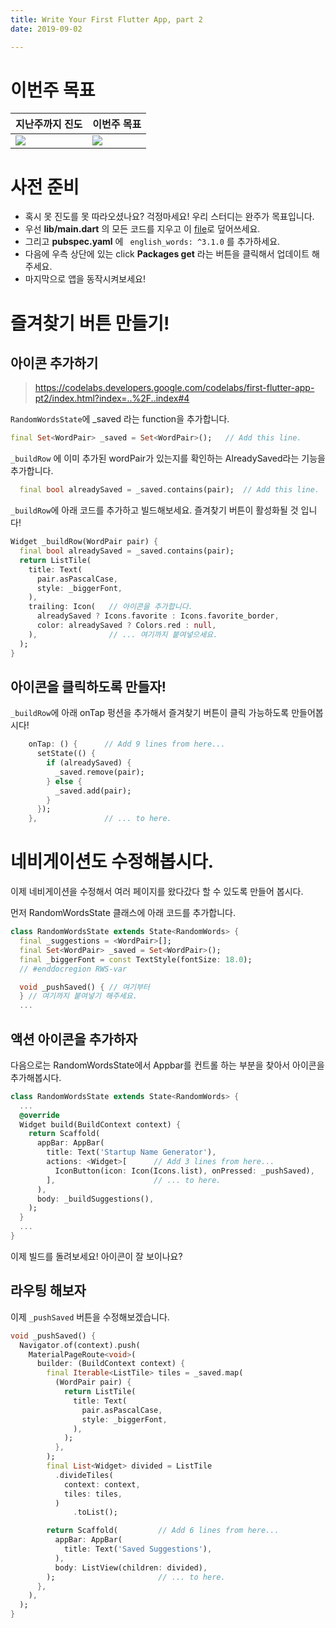 ```yaml
---
title: Write Your First Flutter App, part 2
date: 2019-09-02

---
```


# 이번주 목표

| 지난주까지 진도                                              | 이번주 목표                                                  |
| ------------------------------------------------------------ | ------------------------------------------------------------ |
| ![](https://codelabs.developers.google.com/codelabs/first-flutter-app-pt1/img/e3624172607d5551.gif) | ![](https://codelabs.developers.google.com/codelabs/first-flutter-app-pt2/img/b17de15fa7831a1c.gif) |



# 사전 준비

- 혹시 못 진도를 못 따라오셨나요? 걱정마세요! 우리 스터디는 완주가 목표입니다.
-  우선 **lib/main.dart** 의 모든 코드를 지우고 이 [file](https://github.com/flutter/codelabs/blob/b3293b5bb0c0187bdbe8112f7759f4d75f4c040a/startup_namer/step4_infinite_list/lib/main.dart)로 덮어쓰세요. 
- 그리고 **pubspec.yaml** 에 ` english_words: ^3.1.0` 를 추가하세요. 
- 다음에 우측 상단에 있는 click **Packages get** 라는 버튼을 클릭해서 업데이트 해주세요.
- 마지막으로 앱을 동작시켜보세요!



# 즐겨찾기 버튼 만들기!

## 아이콘 추가하기

> https://codelabs.developers.google.com/codelabs/first-flutter-app-pt2/index.html?index=..%2F..index#4

`RandomWordsState`에 _saved 라는 function을 추가합니다.

```dart
final Set<WordPair> _saved = Set<WordPair>();   // Add this line.
```

`_buildRow` 에 이미 추가된 wordPair가 있는지를 확인하는 AlreadySaved라는 기능을 추가합니다. 

```dart
  final bool alreadySaved = _saved.contains(pair);  // Add this line.
```

`_buildRow`에 아래 코드를 추가하고 빌드해보세요. 즐겨찾기 버튼이 활성화될 것 입니다!

```dart
Widget _buildRow(WordPair pair) {
  final bool alreadySaved = _saved.contains(pair);
  return ListTile(
    title: Text(
      pair.asPascalCase,
      style: _biggerFont,
    ),
    trailing: Icon(   // 아이콘을 추가합니다. 
      alreadySaved ? Icons.favorite : Icons.favorite_border,
      color: alreadySaved ? Colors.red : null,
    ),                // ... 여기까지 붙여넣으세요. 
  );
}
```

## 아이콘을 클릭하도록 만들자!

`_buildRow`에 아래 onTap 펑션을 추가해서 즐겨찾기 버튼이 클릭 가능하도록 만들어봅시다!

```dart
    onTap: () {      // Add 9 lines from here...
      setState(() {
        if (alreadySaved) {
          _saved.remove(pair);
        } else { 
          _saved.add(pair); 
        } 
      });
    },               // ... to here.
```

# 네비게이션도 수정해봅시다.

이제 네비게이션을 수정해서 여러 페이지를 왔다갔다 할 수 있도록 만들어 봅시다.

먼저 RandomWordsState 클래스에 아래 코드를 추가합니다. 

```dart
class RandomWordsState extends State<RandomWords> {
  final _suggestions = <WordPair>[];
  final Set<WordPair> _saved = Set<WordPair>();
  final _biggerFont = const TextStyle(fontSize: 18.0);
  // #enddocregion RWS-var

  void _pushSaved() { // 여기부터 
  } // 여기까지 붙여넣기 해주세요.
  ...
```



## 액션 아이콘을 추가하자

다음으로는 RandomWordsState에서 Appbar를 컨트롤 하는 부분을 찾아서 아이콘을 추가해봅시다.

```dart
class RandomWordsState extends State<RandomWords> {
  ...
  @override
  Widget build(BuildContext context) {
    return Scaffold(
      appBar: AppBar(
        title: Text('Startup Name Generator'),
        actions: <Widget>[      // Add 3 lines from here...
          IconButton(icon: Icon(Icons.list), onPressed: _pushSaved),
        ],                      // ... to here.
      ),
      body: _buildSuggestions(),
    );
  }
  ...
}
```

이제 빌드를 돌려보세요! 아이콘이 잘 보이나요?



## 라우팅 해보자

이제 `_pushSaved` 버튼을 수정해보겠습니다. 

```dart
void _pushSaved() {
  Navigator.of(context).push(
    MaterialPageRoute<void>(
      builder: (BuildContext context) {
        final Iterable<ListTile> tiles = _saved.map(
          (WordPair pair) {
            return ListTile(
              title: Text(
                pair.asPascalCase,
                style: _biggerFont,
              ),
            );
          },
        );
        final List<Widget> divided = ListTile
          .divideTiles(
            context: context,
            tiles: tiles,
          )
              .toList();

        return Scaffold(         // Add 6 lines from here...
          appBar: AppBar(
            title: Text('Saved Suggestions'),
          ),
          body: ListView(children: divided),
        );                       // ... to here.
      },
    ),
  );
}
```

